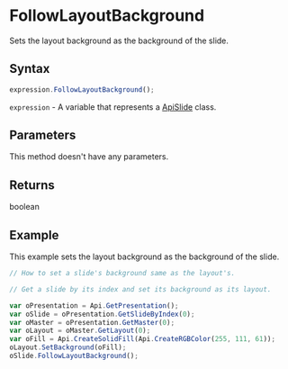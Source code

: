 # FollowLayoutBackground

Sets the layout background as the background of the slide.

## Syntax

```javascript
expression.FollowLayoutBackground();
```

`expression` - A variable that represents a [ApiSlide](../ApiSlide.md) class.

## Parameters

This method doesn't have any parameters.

## Returns

boolean

## Example

This example sets the layout background as the background of the slide.

```javascript editor-pptx
// How to set a slide's background same as the layout's.

// Get a slide by its index and set its background as its layout.

var oPresentation = Api.GetPresentation();
var oSlide = oPresentation.GetSlideByIndex(0);
var oMaster = oPresentation.GetMaster(0);
var oLayout = oMaster.GetLayout(0);
var oFill = Api.CreateSolidFill(Api.CreateRGBColor(255, 111, 61));
oLayout.SetBackground(oFill);
oSlide.FollowLayoutBackground();
```
